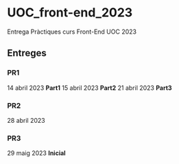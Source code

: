 # UOC_front-end_2023

Entrega Pràctiques curs Front-End UOC 2023

## Entreges
### PR1
14 abril 2023 **Part1**
15 abril 2023 **Part2**
21 abril 2023 **Part3**

### PR2
28 abril 2023

### PR3
29 maig 2023 **Inicial**
